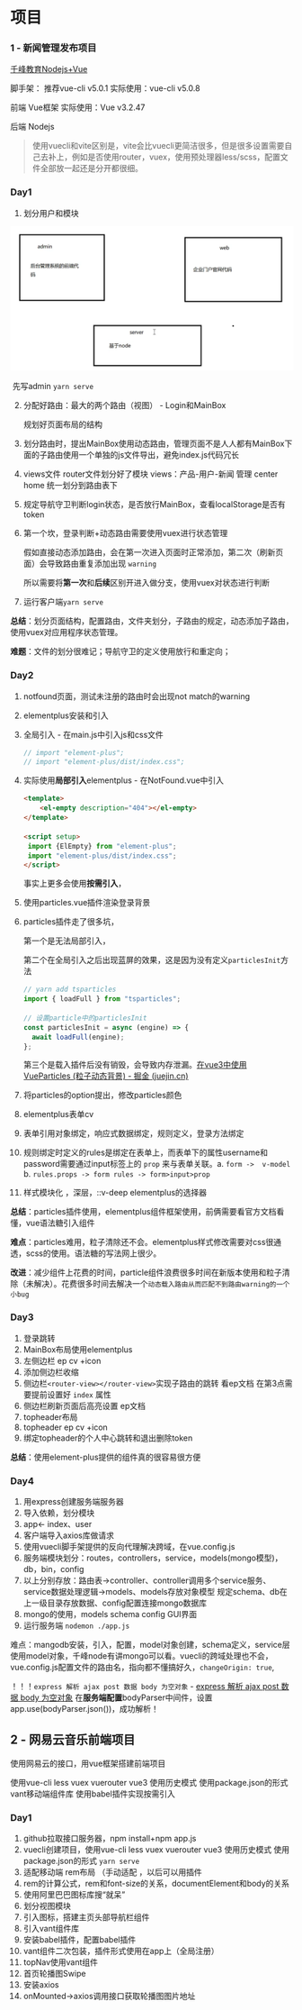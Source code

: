 # 项目

### 1 - 新闻管理发布项目

[千峰教育Nodejs+Vue](https://www.bilibili.com/video/BV11s4y1a71T)

脚手架： 推荐vue-cli v5.0.1 实际使用：vue-cli v5.0.8

前端 Vue框架 实际使用：Vue v3.2.47

后端 Nodejs



> 使用vuecli和vite区别是，vite会比vuecli更简洁很多，但是很多设置需要自己去补上，例如是否使用router，vuex，使用预处理器less/scss，配置文件全部放一起还是分开都很细。

### Day1

1. 划分用户和模块

<img src="项目.assets/image-20230328213105102.png" alt="image-20230328213105102" style="zoom:50%;" />

​	先写admin   `yarn serve`

2. 分配好路由：最大的两个路由（视图） - Login和MainBox

   规划好页面布局的结构

3. 划分路由时，提出MainBox使用动态路由，管理页面不是人人都有MainBox下面的子路由使用一个单独的js文件导出，避免index.js代码冗长

4. views文件 router文件划分好了模块 views：产品-用户-新闻 管理  center home  统一划分到路由表下

5. 规定导航守卫判断login状态，是否放行MainBox，查看localStorage是否有token

6. 第一个坎，登录判断+动态路由需要使用vuex进行状态管理

   假如直接动态添加路由，会在第一次进入页面时正常添加，第二次（刷新页面）会导致路由重复添加出现 `warning` 

   所以需要将**第一次**和**后续**区别开进入做分支，使用vuex对状态进行判断

7. 运行客户端`yarn serve`

**总结**：划分页面结构，配置路由，文件夹划分，子路由的规定，动态添加子路由，使用vuex对应用程序状态管理。

**难题**：文件的划分很难记；导航守卫的定义使用放行和重定向；

### Day2

1. notfound页面，测试未注册的路由时会出现not match的warning

2.  elementplus安装和引入

3. 全局引入 - 在main.js中引入js和css文件

   ```js
   // import "element-plus";
   // import "element-plus/dist/index.css";
   ```

4. 实际使用**局部引入**elementplus - 在NotFound.vue中引入

   ```html
   <template>
       <el-empty description="404"></el-empty>
   </template>
   
   <script setup>
   	import {ElEmpty} from "element-plus";
   	import "element-plus/dist/index.css";
   </script>
   ```

   事实上更多会使用**按需引入**，

5. 使用particles.vue插件渲染登录背景

6. particles插件走了很多坑，

   第一个是无法局部引入，

   第二个在全局引入之后出现蓝屏的效果，这是因为没有定义`particlesInit`方法

   ```js
   // yarn add tsparticles
   import { loadFull } from "tsparticles";
   
   // 设置particle中的particlesInit
   const particlesInit = async (engine) => {
     await loadFull(engine);
   };
   ```

   第三个是载入插件后没有销毁，会导致内存泄漏。[在vue3中使用 VueParticles (粒子动态背景) - 掘金 (juejin.cn)](https://juejin.cn/post/7088263584731365413)

7. 将particles的option提出，修改particles颜色

8. elementplus表单cv

9. 表单引用对象绑定，响应式数据绑定，规则定义，登录方法绑定

10. 规则绑定时定义的rules是绑定在表单上，而表单下的属性username和password需要通过input标签上的 `prop` 来与表单关联。a. `form ->  v-model`   b.  `rules.props -> form rules -> form>input>prop` 

11. 样式模块化 ，深层，::v-deep  elementplus的选择器

**总结**：particles插件使用，elementplus组件框架使用，前俩需要看官方文档看懂，vue语法糖引入组件

**难点**：particles难用，粒子清除还不会。elementplus样式修改需要对css很通透，scss的使用。语法糖的写法网上很少。

**改进**：减少组件上花费的时间，particle组件浪费很多时间在新版本使用和粒子清除（未解决）。花费很多时间去解决一个`动态载入路由从而匹配不到路由warning的一个小bug`

### Day3

1. 登录跳转
2. MainBox布局使用elementplus
3. 左侧边栏 ep cv +icon 
4. 添加侧边栏收缩
5. 侧边栏`<router-view></router-view>`实现子路由的跳转 看ep文档 在第3点需要提前设置好 `index` 属性
6. 侧边栏刷新页面后高亮设置 ep文档
7. topheader布局
8. topheader ep cv +icon
9. 绑定topheader的个人中心跳转和退出删除token

**总结**：使用element-plus提供的组件真的很容易很方便

### Day4

1. 用express创建服务端服务器  
2. 导入依赖，划分模块
3. app<- index、user
4. 客户端导入axios库做请求
5. 使用vuecli脚手架提供的反向代理解决跨域，在vue.config.js
6. 服务端模块划分：routes，controllers，service，models(mongo模型)，db，bin，config
7. 以上分别存放：路由表->controller、controller调用多个service服务、service数据处理逻辑->models、models存放对象模型 规定schema、db在上一级目录存放数据、config配置连接mongo数据库
8. mongo的使用，models  schema  config  GUI界面
9. 运行服务端 `nodemon ./app.js`

难点：mangodb安装，引入，配置，model对象创建，schema定义，service层使用model对象，千峰node有讲mongo可以看。vuecli的跨域处理也不会，vue.config.js配置文件的路由名，指向都不懂搞好久，`changeOrigin: true`,

！！！`express 解析 ajax post 数据 body 为空对象`  - [express 解析 ajax post 数据 body 为空对象](https://blog.csdn.net/qq_42535651/article/details/111186793) 在**服务端配置**bodyParser中间件，设置app.use(bodyParser.json())，成功解析！



## 2 - 网易云音乐前端项目

使用网易云的接口，用vue框架搭建前端项目

使用vue-cli  less  vuex vuerouter  vue3 使用历史模式  使用package.json的形式  vant移动端组件库  使用babel插件实现按需引入



### Day1

1. github拉取接口服务器，npm install+npm app.js
2. vuecli创建项目，使用vue-cli  less  vuex vuerouter  vue3 使用历史模式  使用package.json的形式  `yarn serve`
3. 适配移动端 rem布局  （手动适配 ，以后可以用插件
4. rem的计算公式，rem和font-size的关系，documentElement和body的关系
5. 使用阿里巴巴图标库搜“就呆”
6. 划分视图模块
7. 引入图标，搭建主页头部导航栏组件
8. 引入vant组件库
9. 安装babel插件，配置babel插件
10. vant组件二次包装，插件形式使用在app上（全局注册）
11. topNav使用vant组件
12. 首页轮播图Swipe
13. 安装axios
14. onMounted->axios调用接口获取轮播图图片地址